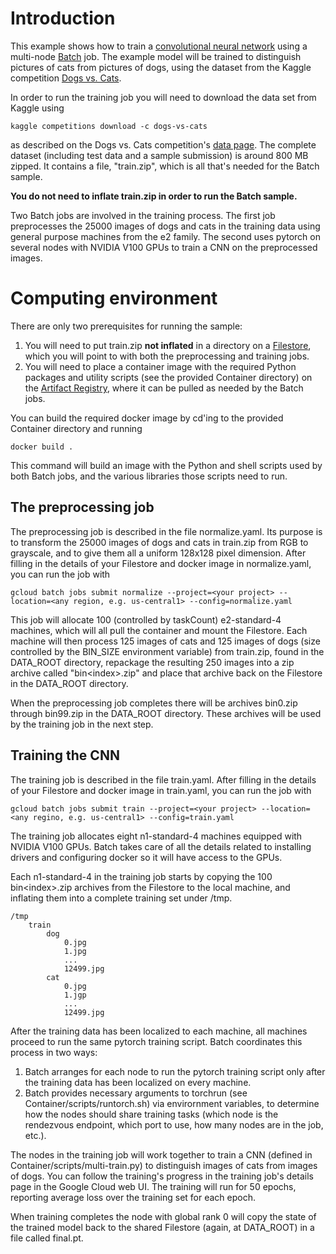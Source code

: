 # Introduction

This example shows how to train a [convolutional neural network](https://en.wikipedia.org/wiki/Convolutional_neural_network)
using a multi-node [Batch](https://cloud.google.com/batch/docs/get-started) job.
The example model will be trained to distinguish pictures of cats
from pictures of dogs, using the dataset from the Kaggle competition
[Dogs vs. Cats](https://www.kaggle.com/competitions/dogs-vs-cats).

In order to run the training job you will need to download the data set
from Kaggle using

```
kaggle competitions download -c dogs-vs-cats
```

as described on the Dogs vs. Cats competition's [data page](https://www.kaggle.com/competitions/dogs-vs-cats/data).
The complete dataset (including test data and a sample submission) is around 800 MB zipped.
It contains a file, "train.zip", which is all that's needed for the Batch sample.

**You do not need to inflate train.zip in order to run the Batch sample.**

Two Batch jobs are involved in the training process. The first job preprocesses
the 25000 images of dogs and cats in the training data using general purpose
machines from the e2 family. The second uses pytorch on several nodes with NVIDIA
V100 GPUs to train a CNN on the preprocessed images.

# Computing environment

There are only two prerequisites for running the sample:

1. You will need to put train.zip **not inflated** in a directory on a [Filestore](https://cloud.google.com/filestore),
which you will point to with both the preprocessing and training jobs.
2. You will need to place a container image with the required Python packages and
utility scripts (see the provided Container directory) on the [Artifact Registry](https://cloud.google.com/artifact-registry),
where it can be pulled as needed by the Batch jobs.

You can build the required docker image by cd'ing to the provided Container directory and running

```
docker build .
```

This command will build an image with the Python and shell scripts used by both Batch jobs,
and the various libraries those scripts need to run.

## The preprocessing job

The preprocessing job is described in the file normalize.yaml. Its purpose is to transform the
25000 images of dogs and cats in train.zip from RGB to grayscale, and to give them all a uniform
128x128 pixel dimension. After filling in the details of your Filestore and docker image in
normalize.yaml, you can run the job with

```
gcloud batch jobs submit normalize --project=<your project> --location=<any region, e.g. us-central1> --config=normalize.yaml
```

This job will allocate 100 (controlled by taskCount) e2-standard-4 machines, which will all pull
the container and mount the Filestore. Each machine will then process 125 images of cats and 125
images of dogs (size controlled by the BIN_SIZE environment variable) from train.zip, found in
the DATA_ROOT directory, repackage the resulting 250 images into a zip archive called
"bin\<index\>.zip" and place that archive back on the Filestore in the DATA_ROOT directory.

When the preprocessing job completes there will be archives bin0.zip through bin99.zip in the
DATA_ROOT directory. These archives will be used by the training job in the next step.

## Training the CNN

The training job is described in the file train.yaml. After filling in the details of your
Filestore and docker image in train.yaml, you can run the job with

```
gcloud batch jobs submit train --project=<your project> --location=<any regino, e.g. us-central1> --config=train.yaml
```

The training job allocates eight n1-standard-4 machines equipped with NVIDIA V100 GPUs. Batch
takes care of all the details related to installing drivers and configuring docker so it will
have access to the GPUs.

Each n1-standard-4 in the training job starts by copying the 100 bin\<index\>.zip archives from
the Filestore to the local machine, and inflating them into a complete training set under /tmp.

```
/tmp
    train
        dog
            0.jpg
            1.jpg
            ...
            12499.jpg
        cat
            0.jpg
            1.jgp
            ...
            12499.jpg
```

After the training data has been localized to each machine, all machines proceed to run the
same pytorch training script. Batch coordinates this process in two ways:

1. Batch arranges for each node to run the pytorch training script only after the training
data has been localized on every machine.
2. Batch provides necessary arguments to torchrun (see Container/scripts/runtorch.sh) via
envirornment variables, to determine how the nodes should share training tasks (which node
is the rendezvous endpoint, which port to use, how many nodes are in the job, etc.).

The nodes in the training job will work together to train a CNN (defined in
Container/scripts/multi-train.py) to distinguish images of cats from images of dogs.
You can follow the training's progress in the training job's details page in the
Google Cloud web UI. The training will run for 50 epochs, reporting average loss
over the training set for each epoch.

When training completes the node with global rank 0 will copy the state of the
trained model back to the shared Filestore (again, at DATA_ROOT) in a file
called final.pt.